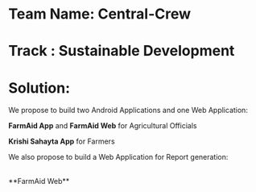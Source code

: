 # Team Name: Central-Crew
# Track : Sustainable Development
# Solution:

We propose to build two Android Applications and one Web Application:
  </br>
  
**FarmAid App** and **FarmAid Web** for Agricultural Officials
  </br>
  
**Krishi Sahayta App** for Farmers
  </br>

We also propose to build a Web Application for Report generation:
  
  </br>
**FarmAid Web**

